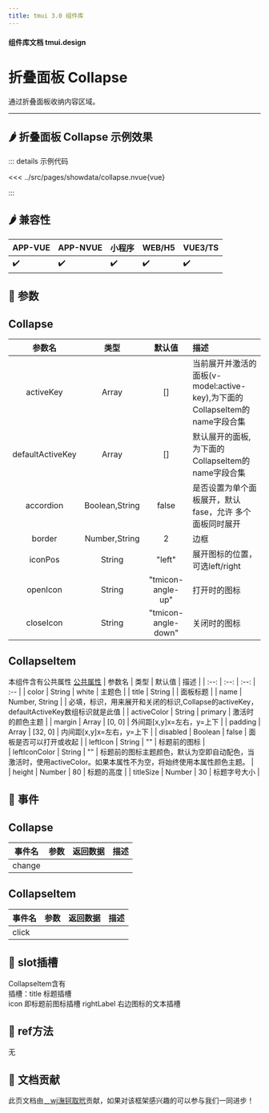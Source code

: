 ```yaml
---
title: tmui 3.0 组件库
---
```


<script setup>
import webview from '../components/mobileWebview.vue'
</script>

#### 组件库文档 tmui.design

# 折叠面板 Collapse
通过折叠面板收纳内容区域。

---

## :hot_pepper: 折叠面板 Collapse 示例效果

<webview url="https://tmui.design/h5/#/pages/showdata/collapse"></webview>

::: details 示例代码

<<< ../src/pages/showdata/collapse.nvue{vue}

:::


## :hot_pepper: 兼容性

| APP-VUE | APP-NVUE | 小程序 | WEB/H5 | VUE3/TS |
| --- | --- | --- | --- | --- |
| :heavy_check_mark: | :heavy_check_mark: | :heavy_check_mark: | :heavy_check_mark: | :heavy_check_mark: |

## :seedling: 参数
## Collapse

| 参数名 | 类型 | 默认值 | 描述 |
| :--: | :--: | :--: | :-- |
| activeKey | Array | [] | 当前展开并激活的面板(v-model:active-key),为下面的CollapseItem的name字段合集 |
| defaultActiveKey | Array | [] | 默认展开的面板,为下面的CollapseItem的name字段合集 |
| accordion | Boolean,String | false | 是否设置为单个面板展开，默认fase，允许 多个面板同时展开 |
| border | Number,String | 2 | 边框 |
| iconPos | String | "left" | 展开图标的位置，可选left/right |
| openIcon<Badge type="danger" text="v3.0.77+" vertical="middle" /> | String | "tmicon-angle-up" | 打开时的图标 |
| closeIcon<Badge type="danger" text="v3.0.77+" vertical="middle" /> | String | "tmicon-angle-down" | 关闭时的图标 |

## CollapseItem
本组件含有公共属性 [公共属性](/spec/组件公共样式.html)
| 参数名 | 类型 | 默认值 | 描述 |
| :--: | :--: | :--: | :-- |
| color | String | white | 主题色 |
| title | String |  | 面板标题 |
| name | Number, String |  | 必填，标识，用来展开和关闭的标识,Collapse的activeKey，defaultActiveKey数组标识就是此值 |
| activeColor | String | primary | 激活时的颜色主题 |
| margin | Array | [0, 0] | 外间距[x,y]x=左右，y=上下 |
| padding | Array | [32, 0] | 内间距[x,y]x=左右，y=上下 |
| disabled | Boolean | false | 面板是否可以打开或收起 |
| leftIcon | String | "" | 标题前的图标 |  
| leftIconColor | String | "" | 标题前的图标主题颜色，默认为空即自动配色，当激活时，使用activeColor。如果本属性不为空，将始终使用本属性颜色主题。 |  
| height<Badge type="danger" text="v3.0.77+" vertical="middle" /> | Number | 80 | 标题的高度 |
| titleSize | Number | 30 | 标题字号大小 |

## :rose: 事件
## Collapse
| 事件名 | 参数 | 返回数据 | 描述 |
| --- | --- | --- | --- |
| change |  |  |  |

## CollapseItem
| 事件名 | 参数 | 返回数据 | 描述 |
| --- | --- | --- | --- |
| click |  |  |  |

## :corn: slot插槽
CollapseItem含有<br>
插槽：title 标题插槽<br>
icon 即标题前图标插槽
rightLabel <Badge type="danger" text="v3.0.77+" vertical="middle" /> 右边图标的文本插槽

## :green_salad: ref方法
无

## :couplekiss: 文档贡献
此页文档由[﹎wj潕钶取玳](https://gitee.com/dxwj)贡献，如果对该框架感兴趣的可以参与我们一同进步！